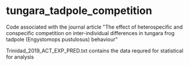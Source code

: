 # tungara_tadpole_competition
Code associated with the journal article "The effect of heterospecific and conspecific competition on inter-individual differences in tungara frog tadpole (Engystomops pustulosus) behaviour"

Trinidad_2019_ACT_EXP_PRED.txt contains the data requred for statistical for analysis
